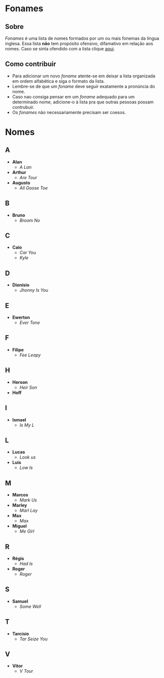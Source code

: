 # Fonames

## Sobre

*Fonames* é uma lista de nomes formados por um ou mais fonemas da língua inglesa. 
Essa lista **não** tem propósito ofensivo, difamativo em relação aos nomes.
Caso se sinta ofendido com a lista clique [aqui](https://goo.gl/DszCTv).

## Como contribuir

* Para adicionar um novo *foname* atente-se em deixar a lista organizada em ordem alfabética e siga o formato da lista. 
* Lembre-se de que um *foname* deve seguir exatamente a pronúncia do nome.
* Caso nao consiga pensar em um *foname* adequado para um determinado nome, adicione-o à lista pra que outras pessoas possam contrubuir.
* Os *fonames* não necessariamente precisam ser coesos.

   
# Nomes
## A
* **Alan**
  * *A Lan*
* **Arthur**
  * *Are Tour*
* **Augusto**
  * *All Goose Toe*
  
## B
* **Bruno**
  * *Broom No*
  
## C 
* **Caio**
  * *Car You*
  * *Kyle*
  
## D
* **Dionísio**
  * *Jhonny Is You*
  
## E
* **Ewerton**
  * *Ever Tone*
  
## F
* **Filipe**
  * *Fee Leapy*
  
## H 
* **Herson**
  * *Heir Son*
* **Hoff**
  
## I
* **Ismael**
  * *Is My L*
  
## L
* **Lucas**
  * *Look us*
* **Luis**
  * *Low Is*
  
## M
* **Marcos**
  * *Mark Us*
* **Marley**
  * *Marl Lay*
* **Max**
  * *Max*
* **Miguel**
  * *Me Girl*
 
## R
* **Régis**
  * *Had Is*
* **Roger**
  * *Roger*
  
## S
* **Samuel**
  * *Some Well*

## T
* **Tarcísio**
  * *Tar Seize You*
  
## V
* **Vitor**
  * *V Tour*




  

